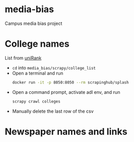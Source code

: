 # media-bias
Campus media bias project

# College names
List from [uniRank](https://www.4icu.org/us/a-z/)
- `cd` into `media_bias/scrapy/college_list`
- Open a terminal and run  
  ```bash
  docker run -it -p 8050:8050 --rm scrapinghub/splash
  ```
- Open a command prompt, activate adl env, and run 
  ```bash
  scrapy crawl colleges
  ```
- Manually delete the last row of the csv

# Newspaper names and links


